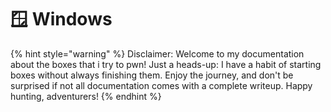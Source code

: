 # 🪟 Windows

{% hint style="warning" %}
Disclaimer: Welcome to my documentation about the boxes that i try to pwn! Just a heads-up: I have a habit of starting boxes without always finishing them. Enjoy the journey, and don't be surprised if not all documentation comes with a complete writeup. Happy hunting, adventurers!
{% endhint %}
